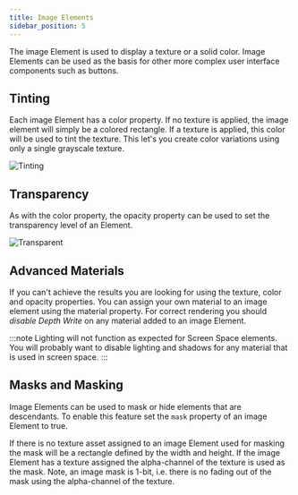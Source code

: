 ```yaml
---
title: Image Elements
sidebar_position: 5
---
```


The image Element is used to display a texture or a solid color. Image Elements can be used as the basis for other more complex user interface components such as buttons.

## Tinting

Each image Element has a color property. If no texture is applied, the image element will simply be a colored rectangle. If a texture is applied, this color will be used to tint the texture. This let's you create color variations using only a single grayscale texture.

![Tinting][1]

## Transparency

As with the color property, the opacity property can be used to set the transparency level of an Element.

![Transparent][2]

## Advanced Materials

If you can't achieve the results you are looking for using the texture, color and opacity properties. You can assign your own material to an image element using the material property. For correct rendering you should *disable Depth Write* on any material added to an image Element.

:::note
Lighting will not function as expected for Screen Space elements. You will probably want to disable lighting and shadows for any material that is used in screen space.
:::

## Masks and Masking

Image Elements can be used to mask or hide elements that are descendants. To enable this feature set the `mask` property of an image Element to true.

If there is no texture asset assigned to an image Element used for masking the mask will be a rectangle defined by the width and height. If the image Element has a texture assigned the alpha-channel of the texture is used as the mask. Note, an image mask is 1-bit, i.e. there is no fading out of the mask using the alpha-channel of the texture.

[1]: /images/user-manual/user-interface/image-element/image-tinted.png
[2]: /images/user-manual/user-interface/image-element/image-transparent.png
